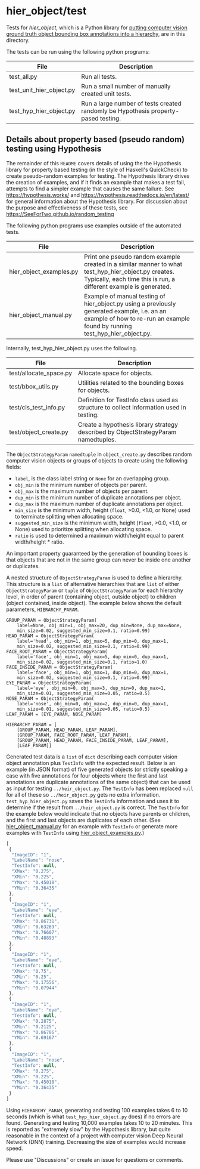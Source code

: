 # hier_object/test

Tests for *hier_object*, which is a Python library for [putting
computer vision ground truth object bounding box annotations into a
hierarchy](https://SeeForTwo.github.io/hierarchical_annotations),
are in this directory. 

The tests can be run using the following python programs:

File | Description
-----|------------
test_all.py | Run all tests.
test_unit_hier_object.py | Run a small number of manually created unit tests.
test_hyp_hier_object.py | Run a large number of tests created randomly be Hypothesis property-pased testing.

## Details about property based (pseudo random) testing using Hypothesis

The remainder of this `README` covers details of using the the
Hypothesis library for property based testing (in the style of
Haskell's QuickCheck) to create pseudo-random examples for
testing. The Hypothesis library drives the creation of examples, and
if it finds an example that makes a test fail, attempts to find a
simpler example that causes the same failure. See
<https://hypothesis.works/> and
<https://hypothesis.readthedocs.io/en/latest/> for general information
about the Hypothesis library.
For discussion about the purpose and effectiveness of these tests, see
<https://SeeForTwo.github.io/random_testing>


The following python programs use examples outside of the automated tests.

File | Description
-----|------------
hier_object_examples.py | Print one pseudo random example created in a similar manner to what test_hyp_hier_object.py creates. Typically, each time this is run, a different example is generated.
hier_object_manual.py | Example of manual testing of hier_object.py using a previously generated example, i.e. an an example of how to re-run an example found by running test_hyp_hier_object.py.

Internally, test_hyp_hier_object.py uses the following.

File | Description
-----|------------
test/allocate_space.py | Allocate space for objects.
test/bbox_utils.py | Utilities related to the bounding boxes for objects.
test/cls_test_info.py | Definition for TestInfo class used as structure to collect information used in testing.
test/object_create.py | Create a hypothesis library strategy described by ObjectStrategyParam namedtuples.

The `ObjectStrategyParam` `namedtuple` in `object_create.py` describes random computer vision objects or groups of objects to create using the following fields:
* `label`, is the class label string or `None` for an overlapping group.
* `obj_min` is the minimum number of objects per parent.
* `obj_max` is the maximum number of objects per parent.
* `dup_min` is the minimum number of duplicate annotations per object.
* `dup_max` is the maximum number of duplicate annotations per object.
* `min_size` is the minimum width, height (`float`, >0.0, <1.0, or None)
   used to terminate splitting when allocating space.
* `suggested_min_size` is the minimum width, height (`float`, >0.0, <1.0, or None)
  used to prioritize splitting when allocating space.
* `ratio` is used to determined a maximum width/height equal to parent width/height * ratio.

An important property guaranteed by the generation of bounding boxes
is that objects that are not in the same group can never be inside one
another or duplicates.

A nested structure of `ObjectStrategyParam` is used to define a
hierarchy.  This structure is a `list` of alternative hierarchies that
are `list` of either `ObjectStrategyParam` or `tuple` of
`ObjectStrategyParam` for each hierarchy level, in order of parent
(containing object, outside object) to children (object contained,
inside object).  The example below shows the default parameters,
`HIERARCHY_PARAM`.

```
GROUP_PARAM = ObjectStrategyParam(
    label=None, obj_min=1, obj_max=20, dup_min=None, dup_max=None,
    min_size=0.02, suggested_min_size=0.1, ratio=0.99)
HEAD_PARAM = ObjectStrategyParam(
    label='head', obj_min=1, obj_max=5, dup_min=0, dup_max=1,
    min_size=0.02, suggested_min_size=0.1, ratio=0.99)
FACE_ROOT_PARAM = ObjectStrategyParam(
    label='face', obj_min=1, obj_max=5, dup_min=0, dup_max=1,
    min_size=0.02, suggested_min_size=0.1, ratio=1.0)
FACE_INSIDE_PARAM = ObjectStrategyParam(
    label='face', obj_min=1, obj_max=1, dup_min=0, dup_max=1,
    min_size=0.02, suggested_min_size=0.1, ratio=0.99)
EYE_PARAM = ObjectStrategyParam(
    label='eye', obj_min=0, obj_max=3, dup_min=0, dup_max=1,
    min_size=0.01, suggested_min_size=0.05, ratio=0.5)
NOSE_PARAM = ObjectStrategyParam(
    label='nose', obj_min=0, obj_max=2, dup_min=0, dup_max=1,
    min_size=0.01, suggested_min_size=0.05, ratio=0.5)
LEAF_PARAM = (EYE_PARAM, NOSE_PARAM)

HIERARCHY_PARAM = [
    [GROUP_PARAM, HEAD_PARAM, LEAF_PARAM],
    [GROUP_PARAM, FACE_ROOT_PARAM, LEAF_PARAM],
    [GROUP_PARAM, HEAD_PARAM, FACE_INSIDE_PARAM, LEAF_PARAM],
    [LEAF_PARAM]]
```

Generated test data is a `list` of `dict` describing each computer
vision object annotation plus `TestInfo` with the expected result.
Below is an example (in JSON format) of five generated objects (or
strictly speaking a case with five annotations for four objects where
the first and last annotations are duplicate annotations of the same
object) that can be used as input for testing `../heir_object.py`. The
`TestInfo` has been replaced `null` for all of these so
`../heir_object.py` gets no extra information.
`test_hyp_hier_object.py` saves the `TestInfo` information and uses it
to determine if the result from `../heir_object.py` is correct. The
`TestInfo` for the example below would indicate that no objects have
parents or children, and the first and last objects are duplicates of
each other. (See [hier_object_manual.py](hier_object_manual.py) for an example with
`TestInfo` or generate more examples with `TestInfo` using
[hier_object_examples.py](hier_object_examples.py).)

```javascript
[
 {
  "ImageID": "1",
  "LabelName": "nose",
  "TestInfo": null,
  "XMax": "0.275",
  "XMin": "0.225",
  "YMax": "0.45018",
  "YMin": "0.36435"
 },
 {
  "ImageID": "1",
  "LabelName": "eye",
  "TestInfo": null,
  "XMax": "0.86731",
  "XMin": "0.63269",
  "YMax": "0.76607",
  "YMin": "0.48893"
 },
 {
  "ImageID": "1",
  "LabelName": "eye",
  "TestInfo": null,
  "XMax": "0.75",
  "XMin": "0.25",
  "YMax": "0.17556",
  "YMin": "0.07944"
 },
 {
  "ImageID": "1",
  "LabelName": "eye",
  "TestInfo": null,
  "XMax": "0.2875",
  "XMin": "0.2125",
  "YMax": "0.86786",
  "YMin": "0.69167"
 },
 {
  "ImageID": "1",
  "LabelName": "nose",
  "TestInfo": null,
  "XMax": "0.275",
  "XMin": "0.225",
  "YMax": "0.45018",
  "YMin": "0.36435"
 }
]
```

Using `HIERARCHY_PARAM`, generating and testing 100 examples takes 6
to 10 seconds (which is what `test_hyp_hier_object.py` does) if no
errors are found. Generating and testing 10,000 examples takes 10 to
20 minutes.  This is reported as "extremely slow" by the Hypothesis
library, but quite reasonable in the context of a project with
computer vision Deep Neural Network (DNN) training.  Decreasing the
size of examples would increase speed.

Please use "Discussions" or create an issue for questions or comments.